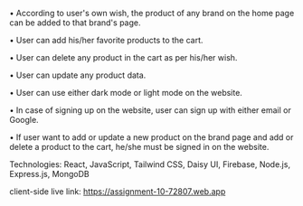 • According to user's own wish, the product of any brand on the home page can be added to that brand's page.

• User can add his/her favorite products to the cart.

• User can delete any product in the cart as per his/her wish.

• User can update any product data.

• User can use either dark mode or light mode on the website.

• In case of signing up on the website, user can sign up with either email or Google.

• If user want to add or update a new product on the brand page and add or delete a product to the cart, he/she must be signed in on the website.

Technologies: React, JavaScript, Tailwind CSS, Daisy UI, Firebase, Node.js, Express.js, MongoDB

client-side live link: https://assignment-10-72807.web.app

